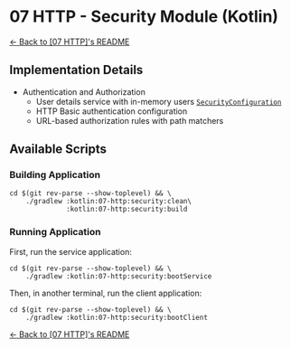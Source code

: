 # 07 HTTP - Security Module (Kotlin)

[← Back to \[07 HTTP\]'s README](../README.md)

## Implementation Details

- Authentication and Authorization
    - User details service with in-memory users [`SecurityConfiguration`](./src/main/kotlin/com/fresult/service/SecurityConfiguration.kt)
    - HTTP Basic authentication configuration
    - URL-based authorization rules with path matchers
## Available Scripts

### Building Application

```shell
cd $(git rev-parse --show-toplevel) && \
    ./gradlew :kotlin:07-http:security:clean\
              :kotlin:07-http:security:build
```

### Running Application

First, run the service application:

```shell
cd $(git rev-parse --show-toplevel) && \
    ./gradlew :kotlin:07-http:security:bootService
```

Then, in another terminal, run the client application:

```shell
cd $(git rev-parse --show-toplevel) && \
    ./gradlew :kotlin:07-http:security:bootClient
```

[← Back to \[07 HTTP\]'s README](../README.md)
